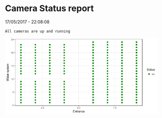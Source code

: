 Camera Status report
================
17/05/2017 - 22:08:08

    All cameras are up and running

![](camreport_files/figure-markdown_github/unnamed-chunk-2-1.png)
